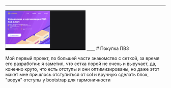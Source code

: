 ____
<img width="50%" height="30%" src="https://github.com/Hiagar11/Bootstrap/blob/First_project/BootstrapPVZ.gif">
____
# Покупка ПВЗ 

Мой первый проект, по большей части знакомство с сеткой, за время его разработки: я заметил, что сетка порой не очень и выручает, да, конечно круто, что есть отступы и они оптимизированы, но даже этот макет мне пришлось отступиться от col и вручную сделать блок, "воруя" отступы у bootstrap для гармоничности


